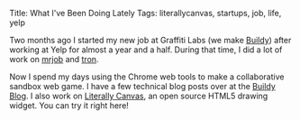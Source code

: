 Title: What I've Been Doing Lately
Tags: literallycanvas, startups, job, life, yelp

Two months ago I started my new job at Graffiti Labs (we make
[Buildy](http://playbuildy.com)) after working at Yelp for almost a year and a
half. During that time, I did a lot of work on
[mrjob](http://mrjob.readthedocs.org/) and
[tron](http://packages.python.org/tron/).

Now I spend my days using the Chrome web tools to make a collaborative sandbox
web game. I have a few technical blog posts over at the [Buildy
Blog](http://blog.playbuildy.com/). I also work on [Literally
Canvas](http://literallycanvas.com/), an open source HTML5 drawing widget. You
can try it right here!

<div class="literally"><canvas></canvas></div>
